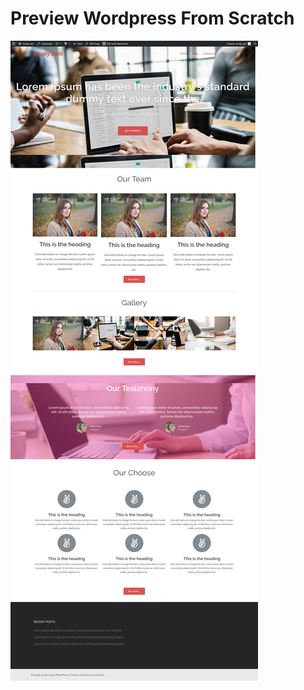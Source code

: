 <h1>Preview Wordpress From Scratch </h1>

![alt text](https://github.com/syarifuddinahmads/wordpress-from-scratch/blob/master/Preview.png)

